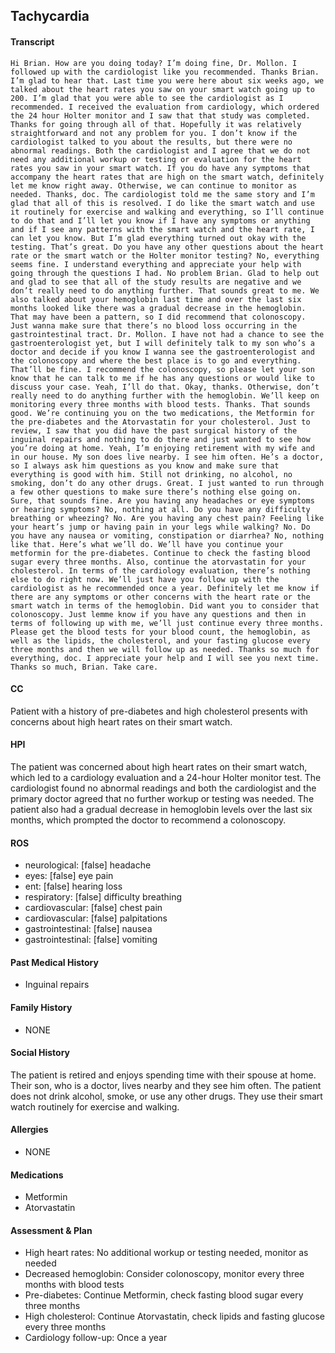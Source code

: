 Tachycardia
---
#### Transcript
```
Hi Brian. How are you doing today? I’m doing fine, Dr. Mollon. I followed up with the cardiologist like you recommended. Thanks Brian. I’m glad to hear that. Last time you were here about six weeks ago, we talked about the heart rates you saw on your smart watch going up to 200. I’m glad that you were able to see the cardiologist as I recommended. I received the evaluation from cardiology, which ordered the 24 hour Holter monitor and I saw that that study was completed. Thanks for going through all of that. Hopefully it was relatively straightforward and not any problem for you. I don’t know if the cardiologist talked to you about the results, but there were no abnormal readings. Both the cardiologist and I agree that we do not need any additional workup or testing or evaluation for the heart rates you saw in your smart watch. If you do have any symptoms that accompany the heart rates that are high on the smart watch, definitely let me know right away. Otherwise, we can continue to monitor as needed. Thanks, doc. The cardiologist told me the same story and I’m glad that all of this is resolved. I do like the smart watch and use it routinely for exercise and walking and everything, so I’ll continue to do that and I’ll let you know if I have any symptoms or anything and if I see any patterns with the smart watch and the heart rate, I can let you know. But I’m glad everything turned out okay with the testing. That’s great. Do you have any other questions about the heart rate or the smart watch or the Holter monitor testing? No, everything seems fine. I understand everything and appreciate your help with going through the questions I had. No problem Brian. Glad to help out and glad to see that all of the study results are negative and we don’t really need to do anything further. That sounds great to me. We also talked about your hemoglobin last time and over the last six months looked like there was a gradual decrease in the hemoglobin. That may have been a pattern, so I did recommend that colonoscopy. Just wanna make sure that there’s no blood loss occurring in the gastrointestinal tract. Dr. Mollon. I have not had a chance to see the gastroenterologist yet, but I will definitely talk to my son who’s a doctor and decide if you know I wanna see the gastroenterologist and the colonoscopy and where the best place is to go and everything. That’ll be fine. I recommend the colonoscopy, so please let your son know that he can talk to me if he has any questions or would like to discuss your case. Yeah, I’ll do that. Okay, thanks. Otherwise, don’t really need to do anything further with the hemoglobin. We’ll keep on monitoring every three months with blood tests. Thanks. That sounds good. We’re continuing you on the two medications, the Metformin for the pre-diabetes and the Atorvastatin for your cholesterol. Just to review, I saw that you did have the past surgical history of the inguinal repairs and nothing to do there and just wanted to see how you’re doing at home. Yeah, I’m enjoying retirement with my wife and in our house. My son does live nearby. I see him often. He’s a doctor, so I always ask him questions as you know and make sure that everything is good with him. Still not drinking, no alcohol, no smoking, don’t do any other drugs. Great. I just wanted to run through a few other questions to make sure there’s nothing else going on. Sure, that sounds fine. Are you having any headaches or eye symptoms or hearing symptoms? No, nothing at all. Do you have any difficulty breathing or wheezing? No. Are you having any chest pain? Feeling like your heart’s jump or having pain in your legs while walking? No. Do you have any nausea or vomiting, constipation or diarrhea? No, nothing like that. Here’s what we’ll do. We’ll have you continue your metformin for the pre-diabetes. Continue to check the fasting blood sugar every three months. Also, continue the atorvastatin for your cholesterol. In terms of the cardiology evaluation, there’s nothing else to do right now. We’ll just have you follow up with the cardiologist as he recommended once a year. Definitely let me know if there are any symptoms or other concerns with the heart rate or the smart watch in terms of the hemoglobin. Did want you to consider that colonoscopy. Just lemme know if you have any questions and then in terms of following up with me, we’ll just continue every three months. Please get the blood tests for your blood count, the hemoglobin, as well as the lipids, the cholesterol, and your fasting glucose every three months and then we will follow up as needed. Thanks so much for everything, doc. I appreciate your help and I will see you next time. Thanks so much, Brian. Take care.
```

#### CC 
Patient with a history of pre-diabetes and high cholesterol presents with concerns about high heart rates on their smart watch. 

#### HPI 
The patient was concerned about high heart rates on their smart watch, which led to a cardiology evaluation and a 24-hour Holter monitor test. The cardiologist found no abnormal readings and both the cardiologist and the primary doctor agreed that no further workup or testing was needed. The patient also had a gradual decrease in hemoglobin levels over the last six months, which prompted the doctor to recommend a colonoscopy.

#### ROS 
- neurological: [false] headache 
- eyes: [false] eye pain 
- ent: [false] hearing loss 
- respiratory: [false] difficulty breathing 
- cardiovascular: [false] chest pain 
- cardiovascular: [false] palpitations 
- gastrointestinal: [false] nausea 
- gastrointestinal: [false] vomiting 

#### Past Medical History 
- Inguinal repairs

#### Family History 
- NONE

#### Social History 
The patient is retired and enjoys spending time with their spouse at home. Their son, who is a doctor, lives nearby and they see him often. The patient does not drink alcohol, smoke, or use any other drugs. They use their smart watch routinely for exercise and walking.

#### Allergies 
- NONE

#### Medications 
- Metformin
- Atorvastatin

#### Assessment & Plan 
- High heart rates: No additional workup or testing needed, monitor as needed
- Decreased hemoglobin: Consider colonoscopy, monitor every three months with blood tests
- Pre-diabetes: Continue Metformin, check fasting blood sugar every three months
- High cholesterol: Continue Atorvastatin, check lipids and fasting glucose every three months
- Cardiology follow-up: Once a year

